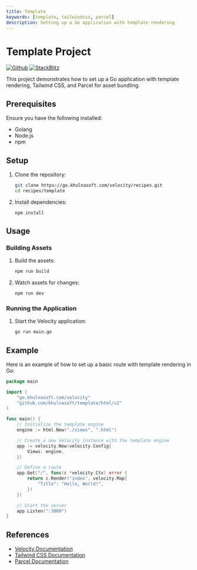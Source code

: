 ```yaml
---
title: Template
keywords: [template, tailwindcss, parcel]
description: Setting up a Go application with template rendering.
---
```


# Template Project

[![Github](https://img.shields.io/static/v1?label=&message=Github&color=2ea44f&style=for-the-badge&logo=github)](https://go.khulnasoft.com/velocity/recipes/tree/master/template) [![StackBlitz](https://img.shields.io/static/v1?label=&message=StackBlitz&color=2ea44f&style=for-the-badge&logo=StackBlitz)](https://stackblitz.com/github/khulnasoft/recipes/tree/master/template)

This project demonstrates how to set up a Go application with template rendering, Tailwind CSS, and Parcel for asset bundling.

## Prerequisites

Ensure you have the following installed:

- Golang
- Node.js
- npm

## Setup

1. Clone the repository:
    ```sh
    git clone https://go.khulnasoft.com/velocity/recipes.git
    cd recipes/template
    ```

2. Install dependencies:
    ```sh
    npm install
    ```

## Usage

### Building Assets

1. Build the assets:
    ```sh
    npm run build
    ```

2. Watch assets for changes:
    ```sh
    npm run dev
    ```

### Running the Application

1. Start the Velocity application:
    ```sh
    go run main.go
    ```

## Example

Here is an example of how to set up a basic route with template rendering in Go:

```go
package main

import (
    "go.khulnasoft.com/velocity"
    "github.com/khulnasoft/template/html/v2"
)

func main() {
    // Initialize the template engine
    engine := html.New("./views", ".html")

    // Create a new Velocity instance with the template engine
    app := velocity.New(velocity.Config{
        Views: engine,
    })

    // Define a route
    app.Get("/", func(c *velocity.Ctx) error {
        return c.Render("index", velocity.Map{
            "Title": "Hello, World!",
        })
    })

    // Start the server
    app.Listen(":3000")
}
```

## References

- [Velocity Documentation](https://docs.khulnasoft.io)
- [Tailwind CSS Documentation](https://tailwindcss.com/docs)
- [Parcel Documentation](https://parceljs.org/docs)
